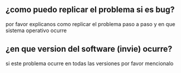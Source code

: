 ## ¿como puedo replicar el problema si es bug?
por favor explicanos como replicar el problema paso a paso y en que sistema operativo ocurre
## ¿en que version del software (invie) ocurre?
si este problema ocurre en todas las versiones por favor mencionalo
